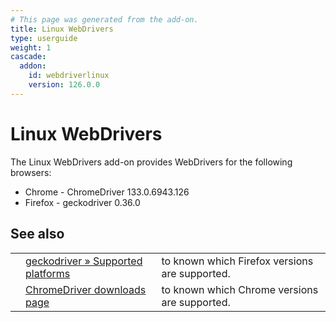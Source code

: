 ```yaml
---
# This page was generated from the add-on.
title: Linux WebDrivers
type: userguide
weight: 1
cascade:
  addon:
    id: webdriverlinux
    version: 126.0.0
---
```


# Linux WebDrivers


The Linux WebDrivers add-on provides WebDrivers for the following browsers:

* Chrome - ChromeDriver 133.0.6943.126
* Firefox - geckodriver 0.36.0

## See also

|   |                                                                                                                           |                                                |
|---|---------------------------------------------------------------------------------------------------------------------------|------------------------------------------------|
|   | [geckodriver » Supported platforms](https://firefox-source-docs.mozilla.org/testing/geckodriver/geckodriver/Support.html) | to known which Firefox versions are supported. |
|   | [ChromeDriver downloads page](https://chromedriver.chromium.org/downloads)                                                | to known which Chrome versions are supported.  |
